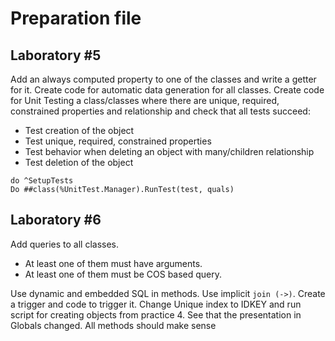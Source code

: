 # Preparation file

## Laboratory \#5

Add an always computed property to one of the classes and write a getter for it.
Create code for automatic data generation for all classes.
Create code for Unit Testing a class/classes where there are unique, required, constrained properties and relationship and check that all tests succeed:

- Test creation of the object
- Test unique, required, constrained properties
- Test behavior when deleting an object with many/children relationship
- Test deletion of the object

```objectscript
do ^SetupTests
Do ##class(%UnitTest.Manager).RunTest(test, quals)
```

## Laboratory \#6

Add queries to all classes.

- At least one of them must have arguments.
- At least one of them must be COS based query.

Use dynamic and embedded SQL in methods.
Use implicit `join (->)`.
Create a trigger and code to trigger it.
Change Unique index to IDKEY and run script for creating objects from practice 4. See that the presentation in Globals changed.
All methods should make sense
